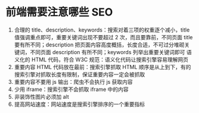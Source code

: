 # 前端需要注意哪些 SEO

1. 合理的 title、description、keywords：搜索对着三项的权重逐个减小，title 值强调重点即可，重要关键词出现不要超过 2 次，而且要靠前，不同页面 title 要有所不同；description 把页面内容高度概括，长度合适，不可过分堆砌关键词，不同页面 description 有所不同；keywords 列举出重要关键词即可
语义化的 HTML 代码，符合 W3C 规范：语义化代码让搜索引擎容易理解网页
2. 重要内容 HTML 代码放在最前：搜索引擎抓取 HTML 顺序是从上到下，有的搜索引擎对抓取长度有限制，保证重要内容一定会被抓取
3. 重要内容不要用 js 输出：爬虫不会执行 js 获取内容
4. 少用 iframe：搜索引擎不会抓取 iframe 中的内容
5. 非装饰性图片必须加 alt
6. 提高网站速度：网站速度是搜索引擎排序的一个重要指标